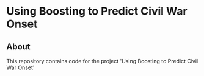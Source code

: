 # Using Boosting to Predict Civil War Onset

## About
This repository contains code for the project 'Using Boosting to Predict Civil War Onset'